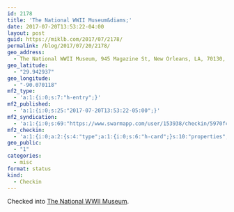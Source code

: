 ```yaml
---
id: 2178
title: 'The National WWII Museum&diams;'
date: 2017-07-20T13:53:22-04:00
layout: post
guid: https://miklb.com/2017/07/2178/
permalink: /blog/2017/07/20/2178/
geo_address:
  - The National WWII Museum, 945 Magazine St, New Orleans, LA, 70130, United States
geo_latitude:
  - "29.942937"
geo_longitude:
  - "-90.070118"
mf2_type:
  - 'a:1:{i:0;s:7:"h-entry";}'
mf2_published:
  - 'a:1:{i:0;s:25:"2017-07-20T13:53:22-05:00";}'
mf2_syndication:
  - 'a:1:{i:0;s:69:"https://www.swarmapp.com/user/153938/checkin/5970fc22c62b495cd2b3de38";}'
mf2_checkin:
  - 'a:1:{i:0;a:2:{s:4:"type";a:1:{i:0;s:6:"h-card";}s:10:"properties";a:10:{s:4:"name";a:1:{i:0;s:24:"The National WWII Museum";}s:3:"url";a:3:{i:0;s:49:"https://foursquare.com/v/4b685496f964a5200f722be3";i:1;s:32:"http://www.nationalww2museum.org";i:2;s:30:"https://twitter.com/wwiimuseum";}s:3:"tel";a:1:{i:0;s:14:"(504) 528-1944";}s:8:"latitude";a:1:{i:0;d:29.942937000000001;}s:9:"longitude";a:1:{i:0;d:-90.070117999999994;}s:14:"street-address";a:1:{i:0;s:15:"945 Magazine St";}s:8:"locality";a:1:{i:0;s:11:"New Orleans";}s:6:"region";a:1:{i:0;s:2:"LA";}s:12:"country-name";a:1:{i:0;s:13:"United States";}s:11:"postal-code";a:1:{i:0;s:5:"70130";}}}}'
geo_public:
  - "1"
categories:
  - misc
format: status
kind:
  - Checkin
---
```

<p>Checked into <a class="h-card p-location" href="http://www.nationalww2museum.org">The National WWII Museum</a>.</p>